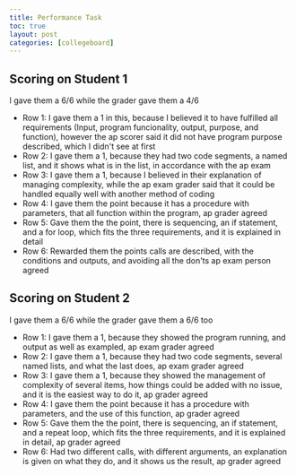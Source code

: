 ```yaml
---
title: Performance Task
toc: true
layout: post
categories: [collegeboard]
---
```


## Scoring on Student 1
I gave them a 6/6 while the grader gave them a 4/6
- Row 1: I gave them a 1 in this, because I believed it to have fulfilled all requirements (Input, program funcionality, output, purpose, and function), however the ap scorer said it did not have program purpose described, which I didn't see at first
- Row 2: I gave them a 1, because they had two code segments, a named list, and it shows what is in the list, in accordance with the ap exam
- Row 3: I gave them a 1, because I believed in their explanation of managing complexity, while the ap exam grader said that it could be handled equally well with another method of coding
- Row 4: I gave them the point because it has a procedure with parameters, that all function within the program, ap grader agreed
- Row 5: Gave them the the point, there is sequencing, an if statement, and a for loop, which fits the three requirements, and it is explained in detail
- Row 6: Rewarded them the points calls are described, with the conditions and outputs, and avoiding all the don'ts ap exam person agreed

## Scoring on Student 2
I gave them a 6/6 while the grader gave them a 6/6 too
- Row 1: I gave them a 1, because they showed the program running, and output as well as exampled, ap exam grader agreed
- Row 2: I gave them a 1, because they had two code segments, several named lists, and what the last does, ap exam grader agreed
- Row 3: I gave them a 1, because they showed the management of complexity of several items, how things could be added with no issue, and it is the easiest way to do it, ap grader agreed
- Row 4: I gave them the point because it has a procedure with parameters, and the use of this function, ap grader agreed
- Row 5: Gave them the the point, there is sequencing, an if statement, and a repeat loop, which fits the three requirements, and it is explained in detail, ap grader agreed
- Row 6: Had two different calls, with different arguments, an explanation is given on what they do, and it shows us the result, ap grader agreed